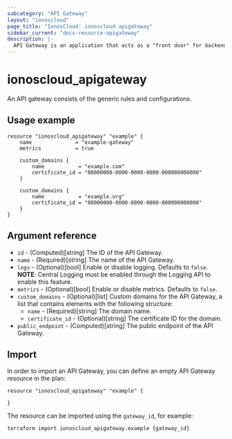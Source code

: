 ```yaml
---
subcategory: "API Gateway"
layout: "ionoscloud"
page_title: "IonosCloud: ionoscloud_apigateway"
sidebar_current: "docs-resource-apigateway"
description: |-
  API Gateway is an application that acts as a "front door" for backend services and APIs, handling client requests and routing them to the appropriate backend.
---
```


# ionoscloud_apigateway

An API gateway consists of the generic rules and configurations.

## Usage example

```hcl
resource "ionoscloud_apigateway" "example" {
    name              = "example-gateway"
    metrics           = true
    
    custom_domains {
        name           = "example.com"
        certificate_id = "00000000-0000-0000-0000-000000000000"
    }
    
    custom_domains {
        name           = "example.org"
        certificate_id = "00000000-0000-0000-0000-000000000000"
    }
}
```

## Argument reference

* `id` - (Computed)[string] The ID of the API Gateway.
* `name` - (Required)[string] The name of the API Gateway.
* `logs` - (Optional)[bool] Enable or disable logging. Defaults to `false`. **NOTE**: Central Logging must be enabled through the Logging API to enable this feature.
* `metrics` - (Optional)[bool] Enable or disable metrics. Defaults to `false`.
* `custom_domains` - (Optional)[list] Custom domains for the API Gateway, a list that contains elements with the following structure:
    * `name` - (Required)[string] The domain name.
    * `certificate_id` - (Optional)[string] The certificate ID for the domain.
* `public_endpoint` - (Computed)[string] The public endpoint of the API Gateway.

## Import

In order to import an API Gateway, you can define an empty API Gateway resource in the plan:

```
resource "ionoscloud_apigateway" "example" {

}
```


The resource can be imported using the `gateway_id`, for example:

```
terraform import ionoscloud_apigateway.example {gateway_id}
```
